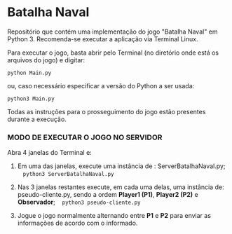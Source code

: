 # Batalha Naval
Repositório que contém uma implementação do jogo "Batalha Naval" em Python 3.
Recomenda-se executar a aplicação via Terminal Linux.

Para executar o jogo, basta abrir pelo Terminal (no diretório onde está os arquivos do jogo) e digitar:

    python Main.py

ou, caso necessário especificar a versão do Python a ser usada:

    python3 Main.py
    
Todas as instruções para o prosseguimento do jogo estão presentes durante a execução.

### MODO DE EXECUTAR O JOGO NO SERVIDOR

Abra 4 janelas do Terminal e:
1. Em uma das janelas, execute uma instância de : ServerBatalhaNaval.py;
    ```python3 ServerBatalhaNaval.py```

2. Nas 3 janelas restantes execute, em cada uma delas, uma instância de: pseudo-cliente.py, sendo a ordem **Player1 (P1)**, **Player2 (P2)** e **Observador**;
    ```python3 pseudo-cliente.py```

3. Jogue o jogo normalmente alternando entre **P1** e **P2** para enviar as informações de acordo com o informado.
